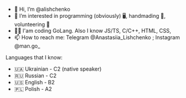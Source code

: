 - 👋 Hi, I’m @alishchenko
- 👀 I’m interested in programming (obviously) 🖥, handmading 🧶, volunteering 👶
- 👩‍💻 I'am coding GoLang. Also I know JS/TS, C/C++, HTML, CSS,
- 📫 How to reach me: Telegram @Anastasiia_Lishchenko ; Instagram @man.go_


Languages that I know:
- 🇺🇦 Ukrainian - C2 (native speaker)
- 🇷🇺 Russian - C2
- 🇺🇸 English - B2
- 🇵🇱 Polish - A2






<!---
alishchenko/alishchenko is a ✨ special ✨ repository because its `README.md` (this file) appears on your GitHub profile.
You can click the Preview link to take a look at your changes.
--->

